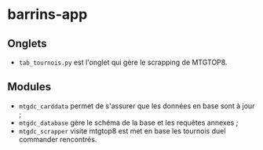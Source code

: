 # barrins-app

## Onglets
* `tab_tournois.py` est l'onglet qui gère le scrapping de MTGTOP8.

## Modules
* `mtgdc_carddata` permet de s'assurer que les données en base sont à jour ;
* `mtgdc_database` gère le schéma de la base et les requêtes annexes ;
* `mtgdc_scrapper` visite mtgtop8 est met en base les tournois duel commander rencontrés.
